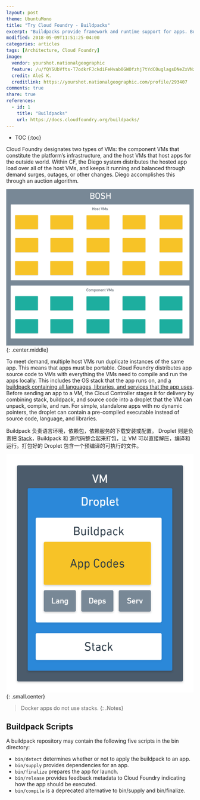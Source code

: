 ```yaml
---
layout: post
theme: UbuntuMono
title: "Try Cloud Foundry - Buildpacks"
excerpt: "Buildpacks provide framework and runtime support for apps. Buildpacks typically examine your apps to determine what dependencies to download and how to configure the apps to communicate with bound services."
modified: 2018-05-09T11:51:25-04:00
categories: articles
tags: [Architecture, Cloud Foundry]
image:
  vendor: yourshot.nationalgeographic
  feature: /u/fQYSUbVfts-T7odkrFJckdiFeHvab0GWOfzhj7tYdC0uglagsDNeZxVNzz27-SruegrZZ_4yjZv2SJTTgB-4kEV8P16ySnVyu_W-Q4sYCvWtpBKVYXZkHlxo5i8RQqijlEy15hpnytLKtG_e-qtCY8qgfqrfZ-XZVQvp2Bna2VcQmyU5pvgmc7VNFU-uAqIYHhMecXTpqBr0X26Se4RRcnrD_CMF1ds/
  credit: Aleš K.
  creditlink: https://yourshot.nationalgeographic.com/profile/293407
comments: true
share: true
references:
  - id: 1
    title: "Buildpacks"
    url: https://docs.cloudfoundry.org/buildpacks/
---
```


* TOC
{:toc}

Cloud Foundry designates two types of VMs: the component VMs that constitute the platform’s infrastructure, and the host VMs that host apps for the outside world. Within CF, the Diego system distributes the hosted app load over all of the host VMs, and keeps it running and balanced through demand surges, outages, or other changes. Diego accomplishes this through an auction algorithm.

![Image: Cloud Foundry BOSH Containers Architecture](/images/cloud/cf/cloudfoundry-bosh-vms.png "Cloud Foundry BOSH Containers Architecture")
{: .center.middle}

To meet demand, multiple host VMs run duplicate instances of the same app. This means that apps must be portable. Cloud Foundry distributes app source code to VMs with everything the VMs need to compile and run the apps locally. This includes the OS stack that the app runs on, and [a buildpack containing all languages, libraries, and services that the app uses](# "就是说 buildpack 负责应用程序所需要的语言环境 依赖包 依赖服务的安装或关联"). Before sending an app to a VM, the Cloud Controller stages it for delivery by combining stack, buildpack, and source code into a droplet that the VM can unpack, compile, and run. For simple, standalone apps with no dynamic pointers, the droplet can contain a pre-compiled executable instead of source code, language, and libraries.

Buildpack 负责语言环境，依赖包，依赖服务的下载安装或配置。 Droplet 则是负责把 [Stack][stacks]，Buildpack 和 源代码整合起来打包，让 VM 可以直接解压，编译和运行。打包好的 Droplet 包含一个预编译的可执行的文件。

![Image: CloudFoundry VM Droplet Buildpack Stack Architecture](/images/cloud/cf/cloudfoundry-vm-droplet-buildpack-stack-arch.png)
{: .small.center}

> Docker apps do not use stacks.
{: .Notes}

## Buildpack Scripts

A buildpack repository may contain the following five scripts in the bin directory:

* `bin/detect` determines whether or not to apply the buildpack to an app.
* `bin/supply` provides dependencies for an app.
* `bin/finalize` prepares the app for launch.
* `bin/release` provides feedback metadata to Cloud Foundry indicating how the app should be executed.
* `bin/compile` is a deprecated alternative to bin/supply and bin/finalize.

[stacks]:https://docs.cloudfoundry.org/devguide/deploy-apps/stacks.html
